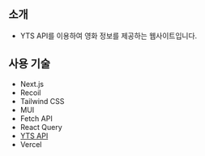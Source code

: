 ## 소개

- YTS API를 이용하여 영화 정보를 제공하는 웹사이트입니다.

## 사용 기술
- Next.js
- Recoil
- Tailwind CSS
- MUI
- Fetch API
- React Query
- [YTS API](https://yts.mx/api#list_movies)
- Vercel
